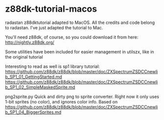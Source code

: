 # z88dk-tutorial-macos
radastan z88dktutorial adapted to MacOS. All the credits and code belong to radastan. I've just adapted the tutorial to Mac.


You'll need z88dk, of course, so you could download it from here:
http://nightly.z88dk.org/

Some utilities have been included for easier management in utilszx, like in the original tutorial


Interesting to read as well is sp1 library tutorial:
https://github.com/z88dk/z88dk/blob/master/doc/ZXSpectrumZSDCCnewlib_SP1_01_GettingStarted.md
 https://github.com/z88dk/z88dk/blob/master/doc/ZXSpectrumZSDCCnewlib_SP1_02_SimpleMaskedSprite.md


png2sprite.py 
Quick and dirty png to sprite converter. Right now it only uses 1-bit sprites (no color), and ignores color info.
Based on 
https://github.com/z88dk/z88dk/blob/master/doc/ZXSpectrumZSDCCnewlib_SP1_04_BiggerSprites.md


